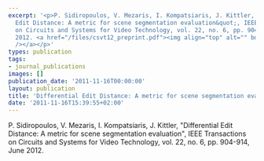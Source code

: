 ```yaml
---
excerpt: '<p>P. Sidiropoulos, V. Mezaris, I. Kompatsiaris, J. Kittler, &quot;Differential
  Edit Distance: A metric for scene segmentation evaluation&quot;, IEEE Transactions
  on Circuits and Systems for Video Technology, vol. 22, no. 6, pp. 904-914, June
  2012. <a href="/files/csvt12_preprint.pdf"><img align="top" alt="" border="0" src="/files/pdf/pdf.png"
  /></a></p>'
types: publication
tags:
- journal_publications
images: []
publication_date: '2011-11-16T00:00:00'
layout: publication
title: 'Differential Edit Distance: A metric for scene segmentation evaluation'
date: '2011-11-16T15:39:55+02:00'
---
```

<p>P. Sidiropoulos, V. Mezaris, I. Kompatsiaris, J. Kittler, &quot;Differential Edit Distance: A metric for scene segmentation evaluation&quot;, IEEE Transactions on Circuits and Systems for Video Technology, vol. 22, no. 6, pp. 904-914, June 2012. <a href="/files/csvt12_preprint.pdf"><img align="top" alt="" border="0" src="/files/pdf/pdf.png" /></a></p>

